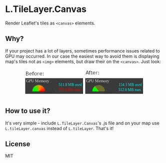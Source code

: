 # L.TileLayer.Canvas
Render Leaflet's tiles as `<canvas>` elements.

## Why?
If your project has a lot of layers, sometimes performance issues related to GPU may occurred. In our case the easiest way to avoid them is displaying map's tiles not as `<img>` elements, but draw their on the `<canvas>`. Just look:
<p align="center">
  <img src="preview.png" alt="If L.TileLayer.Canvas is not applied GPU consumption is 512MB/512MB, if is - 154MB/512MB">
</p>

## How to use it?
It's very simple - include `L.TileLayer.Canvas`'s .js file and on your map use `L.tileLayer.canvas` instead of `L.tileLayer`. That's it!

## License
MIT